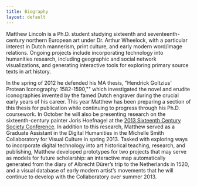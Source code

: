 ```yaml
---
title: Biography
layout: default
---
```


Matthew Lincoln is a Ph.D. student studying sixteenth and seventeenth-century northern European art under Dr. Arthur Wheelock, with a particular interest in Dutch mannerism, print culture, and early modern word/image relations. Ongoing projects include incorporating technology into humanities research, including geographic and social network visualizations, and generating interactive tools for exploring primary source texts in art history.

In the spring of 2012 he defended his MA thesis, "Hendrick Goltzius' Protean Iconography: 1582-1590,"" which investigated the novel and erudite iconographies invented by the famed Dutch engraver during the crucial early years of his career. This year Matthew has been preparing a section of this thesis for publication while continuing to progress through his Ph.D. coursework. In October he will also be presenting research on the sixteenth-century painter Joris Hoefnagel at the [2013 Sixteenth Century Society Conference](http://sixteenthcentury.org/conference/). In addition to this research, Matthew served as a Graduate Assistant in the Digital Humanities in the Michelle Smith Collaboratory for Visual Culture in spring 2013. Tasked with exploring ways to incorporate digital technology into art historical teaching, research, and publishing, Matthew developed prototypes for two projects that may serve as models for future scholarship: an interactive map automatically generated from the diary of Albrecht Dürer’s trip to the Netherlands in 1520, and a visual database of early modern artist’s movements that he will continue to develop with the Collaboratory over summer 2013.